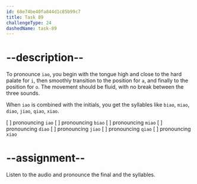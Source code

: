 ```yaml
---
id: 68e74be40fa844d1c85b99c7
title: Task 89
challengeType: 24
dashedName: task-89
---
```


<!--SPEAKING-->

<!-- (Audio) A: iao, biao, miao, diao, jiao, qiao, xiao -->

# --description--

To pronounce `iao`, you begin with the tongue high and close to the hard palate for `i`, then smoothly transition to the position for `a`, and finally to the position for `o`. The movement should be fluid, with no break between the three sounds.

When `iao` is combined with the initials, you get the syllables like `biao`, `miao`, `diao`, `jiao`, `qiao`, `xiao`.

[ ] pronouncing `iao`
[ ] pronouncing `biao`
[ ] pronouncing `miao`
[ ] pronouncing `diao`
[ ] pronouncing `jiao`
[ ] pronouncing `qiao`
[ ] pronouncing `xiao`

# --assignment--

Listen to the audio and pronounce the final and the syllables.
